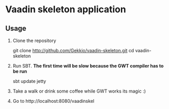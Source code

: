 Vaadin skeleton application
=================

Usage
-----

1. Clone the repository

    git clone http://github.com/Gekkio/vaadin-skeleton.git
    cd vaadin-skeleton

2. Run SBT. **The first time will be slow because the GWT compiler has to be run**

    sbt update jetty

3. Take a walk or drink some coffee while GWT works its magic :)
4. Go to http://localhost:8080/vaadinskel
